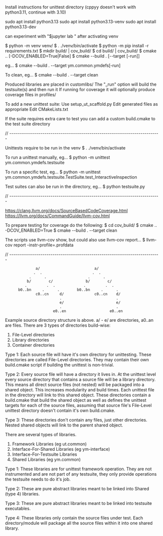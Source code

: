 Install instructions for unittest directory
(cppyy doesn't work with python3.11, continue with 3.10)

sudo apt install python3.13
sudo apt install python3.13-venv
sudo apt install python3.13-dev

can experiment with "$jupyter lab <name-of-file>" after activating venv

$ python -m venv venv/
$ . ./venv/bin/activate
$ python -m pip install -r requirements.txt
$ mkdir build/ | cov_build/
$ cd build/ | cov_build/
$ cmake .. [-DCOV_ENABLED=True|False]
$ cmake --build . [--target <suite-name>[-run]]

eg...
$ cmake --build . --target ym.common.ymdefs[-run]

To clean, eg...
$ cmake --build . --target clean

Produced libraries are placed in customlibs/
The "_run" option will build the testsuite(s) and then run it
If running for coverage it will optionally produce coverage files in profiles/

To add a new unittest suite:
Use setup_ut_scaffold.py
Edit generated files as appropriate
Edit CMakeLists.txt

If the suite requires extra care to test you can add a custom build.cmake to the test suite directory

// -----------------------------------------------------------------------------

Unittests require to be run in the venv
$ . ./venv/bin/activate

To run a unittest manually, eg...
$ python -m unittest ym.common.ymdefs.testsuite

To run a specific test, eg...
$ python -m unittest ym.common.ymdefs.testsuite.TestSuite.test_InteractiveInspection

Test suites can also be run in the directory, eg...
$ python testsuite.py

// -----------------------------------------------------------------------------

<https://clang.llvm.org/docs/SourceBasedCodeCoverage.html>
<https://llvm.org/docs/CommandGuide/llvm-cov.html>

To prepare testing for coverage do the following:
$ cd cov_build/
$ cmake .. -DCOV_ENABLED=True
$ cmake --build . --target clean

The scripts use llvm-cov show, but could also use llvm-cov report...
$ llvm-cov report <desired-obj-file> -instr-profile=<testsuite>.profdata

// -----------------------------------------------------------------------------

                  a/                         a/
                 .  .                       .  .
               .      .                   .      .
              b/        c/               b/        c/
             .         .  .             .         .  .
          b0..bn     .      .        b0..bn     .      .
                  c0..cn     d/              c0..cn    d/
                             .                         .
                             e/                        e/
                             .                         .
                          e0..en                    e0..en

Example source directory structure is above. a/ - e/ are directories, a0..an are files.
There are 3 types of directories build-wise:
   1) File-Level directories
   2) Library    directories
   3) Container  directories

Type 1:
   Each source file will have it's own directory for unittesting. These directories
      are called File-Level directories. They may contain their own build.cmake
      script if building the unittest is non-trivial.

Type 2:
   Every source file will have a directory it lives in. At the unittest level every
      source directory that contains a source file will be a library directory. This
      means all direct source files (not nested) will be packaged into a shared object.
      This increases modularity and build times. Each unittest file in the directory
      will link to this shared object.
   These directories contain a build.cmake that build the shared object as well as
      defines the unittest targets for each of the source files, assuming that source
      file's File-Level unittest directory doesn't contain it's own build.cmake.

Type 3:
   These directories don't contain any files, just other directories. Nested shared
      objects will link to the parent shared object.

There are several types of libraries.
   1) Framework               Libraries (eg ut.common)
   2) Interface-For-Shared    Libraries (eg ym-interface)
   3) Interface-For-Testsuite Libraries
   4) Shared                  Libraries (eg ym.common)

Type 1:
   These libraries are for unittest framework operation. They are not instrumented and
   are not part of any testsuite, they only provide operations the testsuite needs to
   do it's job.

Type 2:
   These are pure abstract libraries meant to be linked into Shared (type 4) libraries.

Type 3:
   These are pure abstract libraries meant to be linked into testsuite executables.

Type 4:
   These libraries only contain the source files under test. Each directory/module will
   package all the source files within it into one shared library.

